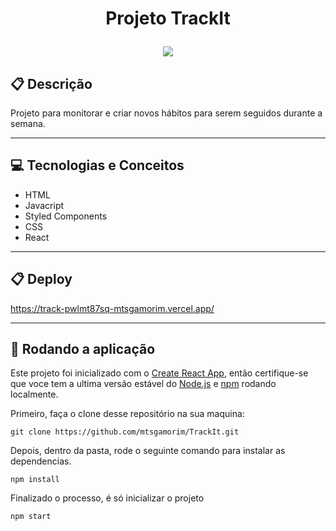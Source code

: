 # <p align = "center"> Projeto TrackIt </p>

<p align = "center">
   <img src="https://img.shields.io/badge/author-Matheus_Amorim-4dae71?style=flat-square" />
</p>

## :clipboard: Descrição

Projeto para monitorar e criar novos hábitos para serem seguidos durante a semana.

---

## :computer: Tecnologias e Conceitos

- HTML
- Javacript
- Styled Components
- CSS
- React

---

## :clipboard: Deploy

https://track-pwlmt87sq-mtsgamorim.vercel.app/

---

## 🏁 Rodando a aplicação

Este projeto foi inicializado com o [Create React App](https://github.com/facebook/create-react-app), então certifique-se que voce tem a ultima versão estável do [Node.js](https://nodejs.org/en/download/) e [npm](https://www.npmjs.com/) rodando localmente.

Primeiro, faça o clone desse repositório na sua maquina:

```
git clone https://github.com/mtsgamorim/TrackIt.git
```

Depois, dentro da pasta, rode o seguinte comando para instalar as dependencias.

```
npm install
```

Finalizado o processo, é só inicializar o projeto

```
npm start
```
